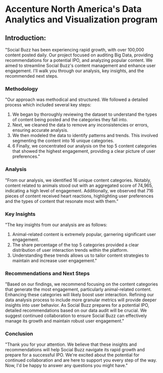 # Accenture North America's Data Analytics and Visualization program

## Introduction:
"Social Buzz has been experiencing rapid growth, with over 100,000 content posted daily. Our project focused on auditing Big Data, providing recommendations for a potential IPO, and analyzing popular content. We aimed to streamline Social Buzz's content management and enhance user engagement. I'll walk you through our analysis, key insights, and the recommended next steps.

### Methodology
"Our approach was methodical and structured. We followed a detailed process which included several key steps:

1. We began by thoroughly reviewing the dataset to understand the types of content being posted and the categories they fall into.
2. Next, we cleaned the data to remove any inconsistencies or errors, ensuring accurate analysis.
3. We then modeled the data to identify patterns and trends. This involved segmenting the content into 16 unique categories.
4. 6 Finally, we concentrated our analysis on the top 5 content categories that showed the highest engagement, providing a clear picture of user preferences."

### Analysis
"From our analysis, we identified 16 unique content categories. Notably, content related to animals stood out with an aggregated score of 74,965, indicating a high level of engagement. Additionally, we observed that 716 pieces of content received heart reactions, highlighting user preferences and the types of content that resonate most with them."

### Key Insights
"The key insights from our analysis are as follows:

1. Animal-related content is extremely popular, garnering significant user engagement.
2. The share percentage of the top 5 categories provided a clear distribution of user interaction trends within the platform.
3. Understanding these trends allows us to tailor content strategies to maintain and increase user engagement."

### Recommendations and Next Steps
"Based on our findings, we recommend focusing on the content categories that generate the most engagement, particularly animal-related content. Enhancing these categories will likely boost user interaction. Refining our data analysis process to include more granular metrics will provide deeper insights into user behavior. As Social Buzz prepares for a potential IPO, detailed recommendations based on our data audit will be crucial. We suggest continued collaboration to ensure Social Buzz can effectively manage its growth and maintain robust user engagement."

### Conclusion
"Thank you for your attention. We believe that these insights and recommendations will help Social Buzz navigate its rapid growth and prepare for a successful IPO. We're excited about the potential for continued collaboration and are here to support you every step of the way. Now, I'd be happy to answer any questions you might have."

